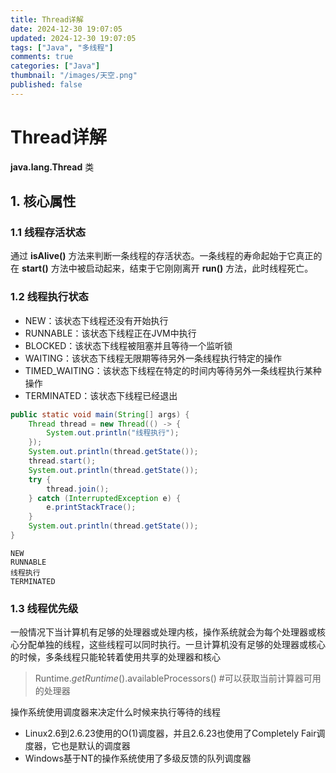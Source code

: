 ```yaml
---
title: Thread详解
date: 2024-12-30 19:07:05
updated: 2024-12-30 19:07:05
tags: ["Java", "多线程"]
comments: true
categories: ["Java"]
thumbnail: "/images/天空.png"
published: false
---
```


# Thread详解

**java.lang.Thread** 类

## 1. 核心属性

### 1.1 线程存活状态

通过 **isAlive()** 方法来判断一条线程的存活状态。一条线程的寿命起始于它真正的在 **start()** 方法中被启动起来，结束于它刚刚离开 **run()** 方法，此时线程死亡。

### 1.2 线程执行状态

- NEW：该状态下线程还没有开始执行
- RUNNABLE：该状态下线程正在JVM中执行
- BLOCKED：该状态下线程被阻塞并且等待一个监听锁
- WAITING：该状态下线程无限期等待另外一条线程执行特定的操作
- TIMED_WAITING：该状态下线程在特定的时间内等待另外一条线程执行某种操作
- TERMINATED：该状态下线程已经退出

```java
public static void main(String[] args) {
    Thread thread = new Thread(() -> {
        System.out.println("线程执行");
    });
    System.out.println(thread.getState());
    thread.start();
    System.out.println(thread.getState());
    try {
        thread.join();
    } catch (InterruptedException e) {
        e.printStackTrace();
    }
    System.out.println(thread.getState());
}
```

```text
NEW
RUNNABLE
线程执行
TERMINATED
```

### 1.3 线程优先级

一般情况下当计算机有足够的处理器或处理内核，操作系统就会为每个处理器或核心分配单独的线程，这些线程可以同时执行。一旦计算机没有足够的处理器或核心的时候，多条线程只能轮转着使用共享的处理器和核心

> Runtime.*getRuntime*().availableProcessors()  #可以获取当前计算器可用的处理器

操作系统使用调度器来决定什么时候来执行等待的线程

- Linux2.6到2.6.23使用的O(1)调度器，并且2.6.23也使用了Completely Fair调度器，它也是默认的调度器
- Windows基于NT的操作系统使用了多级反馈的队列调度器


